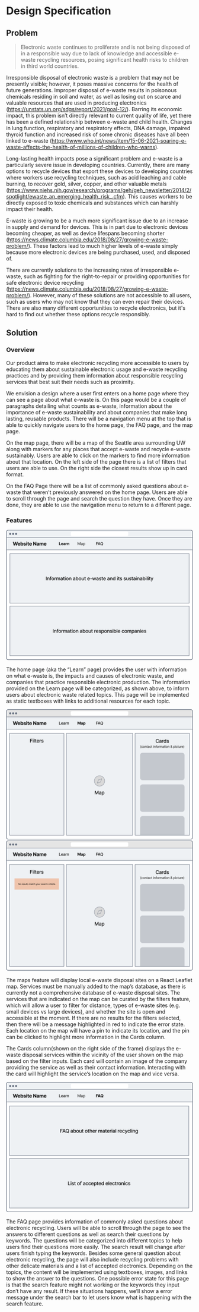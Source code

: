 # Design Specification

## Problem

> Electronic waste continues to proliferate and is not being disposed of in a responsible way due to lack of knowledge and accessible e-waste recycling resources, posing significant health risks to children in third world countries.

Irresponsible disposal of electronic waste is a problem that may not be presently visible; however, it poses massive concerns for the health of future generations. Improper disposal of e-waste results in poisonous chemicals residing in soil and water, as well as losing out on scarce and valuable resources that are used in producing electronics (https://unstats.un.org/sdgs/report/2021/goal-12/). Barring its economic impact, this problem isn’t directly relevant to current quality of life, yet there has been a defined relationship between e-waste and child health. Changes in lung function, respiratory and respiratory effects, DNA damage, impaired thyroid function and increased risk of some chronic diseases have all been linked to e-waste (https://www.who.int/news/item/15-06-2021-soaring-e-waste-affects-the-health-of-millions-of-children-who-warns).

Long-lasting health impacts pose a significant problem and e-waste is a particularly severe issue in developing countries. Currently, there are many options to recycle devices that export these devices to developing countries where workers use recycling techniques, such as acid leaching and cable burning, to recover gold, silver, copper, and other valuable metals (https://www.niehs.nih.gov/research/programs/geh/geh_newsletter/2014/2/spotlight/ewaste_an_emerging_health_risk_.cfm). This causes workers to be directly exposed to toxic chemicals and substances which can harshly impact their health.

E-waste is growing to be a much more significant issue due to an increase in supply and demand for devices. This is in part due to electronic devices becoming cheaper, as well as device lifespans becoming shorter (https://news.climate.columbia.edu/2018/08/27/growing-e-waste-problem/). These factors lead to much higher levels of e-waste simply because more electronic devices are being purchased, used, and disposed of.

There are currently solutions to the increasing rates of irresponsible e-waste, such as fighting for the right-to-repair or providing opportunities for safe electronic device recycling (https://news.climate.columbia.edu/2018/08/27/growing-e-waste-problem/). However, many of these solutions are not accessible to all users, such as users who may not know that they can even repair their devices. There are also many different opportunities to recycle electronics, but it's hard to find out whether these options recycle responsibly.

## Solution

### Overview

Our product aims to make electronic recycling more accessible to users by educating them about sustainable electronic usage and e-waste recycling practices and by providing them information about responsible recycling services that best suit their needs such as proximity.

We envision a design where a user first enters on a home page where they can see a page about what e-waste is. On this page would be a couple of paragraphs detailing what counts as e-waste, information about the importance of e-waste sustainability and about companies that make long lasting, reusable products. There will be a navigation menu at the top that is able to quickly navigate users to the home page, the FAQ page, and the map page.

On the map page, there will be a map of the Seattle area surrounding UW along with markers for any places that accept e-waste and recycle e-waste sustainably. Users are able to click on the markers to find more information about that location. On the left side of the page there is a list of filters that users are able to use. On the right side the closest results show up in card format. 

On the FAQ Page there will be a list of commonly asked questions about e-waste that weren’t previously answered on the home page. Users are able to scroll through the page and search the question they have. Once they are done, they are able to use the navigation menu to return to a different page.

### Features

<img alt="Home page wireframe" src="/img/home.png" height="350">

The home page (aka the “Learn” page) provides the user with information on what e-waste is, the impacts and causes of electronic waste, and companies that practice responsible electronic production. The information provided on the Learn page will be categorized, as shown above, to inform users about electronic waste related topics. This page will be implemented as static textboxes with links to additional resources for each topic.

<img alt="Map page wireframe" src="/img/map.png" height="350">
<img alt="Map page filter error state wireframe" src="/img/mapError.png" height="350">

The maps feature will display local e-waste disposal sites on a React Leaflet map. Services must be manually added to the map’s database, as there is currently not a comprehensive database of e-waste disposal sites. The services that are indicated on the map can be curated by the filters feature, which will allow a user to filter for distance, types of e-waste sites (e.g. small devices vs large devices), and whether the site is open and accessible at the moment. If there are no results for the filters selected, then there will be a message highlighted in red to indicate the error state. Each location on the map will have a pin to indicate its location, and the pin can be clicked to highlight more information in the Cards column.

The Cards column(shown on the right side of the frame) displays the e-waste disposal services within the vicinity of the user shown on the map based on the filter inputs. Each card will contain an image of the company providing the service as well as their contact information. Interacting with the card will highlight the service’s location on the map and vice versa.

<img alt="FAQ page wireframe" src="/img/faq.png" height="350">

The FAQ page provides information of commonly asked questions about electronic recycling. Users will be able to scroll through the page to see the answers to different questions as well as search their questions by keywords. The questions will be categorized into different topics to help users find their questions more easily. The search result will change after users finish typing the keywords. Besides some general question about electronic recycling, the page will also include recycling problems with other delicate materials and a list of accepted electronics. Depending on the topics, the content will be implemented using textboxes, images, and links to show the answer to the questions. One possible error state for this page is that the search feature might not working or the keywords they input don’t have any result. If these situations happens, we’ll show a error message under the search bar to let users know what is happening with the search feature.
